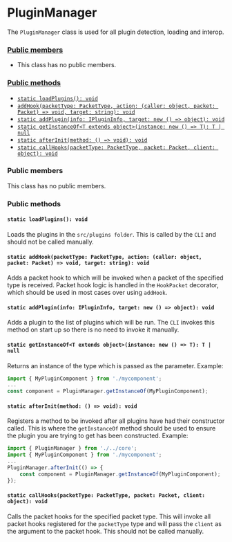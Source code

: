 # PluginManager
The `PluginManager` class is used for all plugin detection, loading and interop.

### [Public members](#public-members)
 + This class has no public members.
### [Public methods](#public-methods)
 + [`static loadPlugins(): void`](#static-loadplugins-void)
 + [`addHook(packetType: PacketType, action: (caller: object, packet: Packet) => void, target: string): void`](#static-addhookpackettype-packettype-action-caller-object-packet-packet--void-target-string-void)
 + [`static addPlugin(info: IPluginInfo, target: new () => object): void`](#static-addplugininfo-iplugininfo-target-new---object-void)
 + [`static getInstanceOf<T extends object>(instance: new () => T): T | null`](#static-getinstanceoft-extends-objectinstance-new---t-t--null)
 + [`static afterInit(method: () => void): void`](#static-afterinitmethod---void-void)
 + [`static callHooks(packetType: PacketType, packet: Packet, client: object): void`](#static-callhookspackettype-packettype-packet-packet-client-object-void)

### Public members
This class has no public members.

### Public methods
#### `static loadPlugins(): void`
Loads the plugins in the `src/plugins folder`. This is called by the `CLI` and should not be called manually.

#### `static addHook(packetType: PacketType, action: (caller: object, packet: Packet) => void, target: string): void`
Adds a packet hook to which will be invoked when a packet of the specified type is received. Packet hook logic is handled in the `HookPacket` decorator, which should be used in most cases over using `addHook`.

#### `static addPlugin(info: IPluginInfo, target: new () => object): void`
Adds a plugin to the list of plugins which will be run. The `CLI` invokes this method on start up so there is no need to invoke it manually.

#### `static getInstanceOf<T extends object>(instance: new () => T): T | null`
Returns an instance of the type which is passed as the parameter. Example:
```typescript
import { MyPluginComponent } from './mycomponent';
...
const component = PluginManager.getInstanceOf(MyPluginComponent);
```

#### `static afterInit(method: () => void): void`
Registers a method to be invoked after all plugins have had their constructor called. This is where the `getInstanceOf` method should be used to ensure the plugin you are trying to get has been constructed.
Example:
```typescript
import { PluginManager } from './../core';
import { MyPluginComponent } from './mycomponent';
...
PluginManager.afterInit(() => {
    const component = PluginManager.getInstanceOf(MyPluginComponent);
});
```

#### `static callHooks(packetType: PacketType, packet: Packet, client: object): void`
Calls the packet hooks for the specified packet type. This will invoke all packet hooks registered for the `packetType` type and will pass the `client` as the argument to the packet hook. This should not be called manually.
